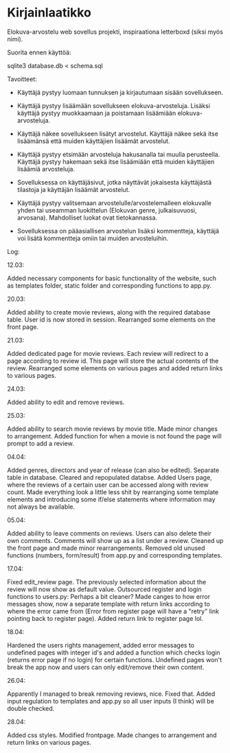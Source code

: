 # Kirjainlaatikko
Elokuva-arvostelu web sovellus projekti, inspiraationa letterboxd (siksi myös nimi). 

Suorita ennen käyttöä:

sqlite3 database.db < schema.sql

Tavoitteet:
* Käyttäjä pystyy luomaan tunnuksen ja kirjautumaan sisään sovellukseen.

* Käyttäjä pystyy lisäämään sovellukseen elokuva-arvosteluja. Lisäksi käyttäjä pystyy muokkaamaan ja poistamaan lisäämiään elokuva-arvosteluja.

* Käyttäjä näkee sovellukseen lisätyt arvostelut. Käyttäjä näkee sekä itse lisäämänsä että muiden käyttäjien lisäämät arvostelut.

* Käyttäjä pystyy etsimään arvosteluja hakusanalla tai muulla perusteella. Käyttäjä pystyy hakemaan sekä itse lisäämiään että muiden käyttäjien lisäämiä            arvosteluja.

* Sovelluksessa on käyttäjäsivut, jotka näyttävät jokaisesta käyttäjästä tilastoja ja käyttäjän lisäämät arvostelut.

* Käyttäjä pystyy valitsemaan arvostelulle/arvostelemalleen elokuvalle yhden tai useamman luokittelun (Elokuvan genre, julkaisuvuosi, arvosana). Mahdolliset luokat ovat tietokannassa.

* Sovelluksessa on pääasiallisen arvostelun lisäksi kommentteja, käyttäjä voi lisätä kommentteja omiin tai muiden arvosteluihin. 

Log:

12.03:

Added necessary components for basic functionality of the website, such as templates folder, static folder and corresponding functions to app.py. 


20.03:

Added ability to create movie reviews, along with the required database table. User id is now stored in session. Rearranged some elements on the front page. 

21.03:

Added dedicated page for movie reviews. Each review will redirect to a page according to review id. This page will store the actual contents of the review. Rearranged some elements on various pages and added return links to various pages. 

24.03:

Added ability to edit and remove reviews. 

25.03:

Added ability to search movie reviews by movie title. Made minor changes to arrangement. Added function for when a movie is not found the page will prompt to add a review. 

04.04:

Added genres, directors and year of release (can also be edited). Separate table in database. Cleared and repopulated databse. Added Users page, where the reviews of a certain user can be accessed along with review count. Made everything look a little less shit by rearranging some template elements and introducing some if/else statements where information may not always be available. 

05.04:

Added ability to leave comments on reviews. Users can also delete their own comments. Comments will show up as a list under a review. Cleaned up the front page and made minor rearrangements. Removed old unused functions (numbers, form/result) from app.py and corresponding templates. 

17.04:

Fixed edit_review page. The previously selected information about the review will now show as default value. Outsourced register and login functions to users.py: Perhaps a bit cleaner? Made canges to how error messages show, now a separate template with return links according to where the error came from (Error from register page will have a "retry" link pointing back to register page). Added return link to register page lol. 

18.04:

Hardened the users rights management, added error messages to undefined pages with integer id's and added a function which checks login (returns error page if no login) for certain functions. Undefined pages won't break the app now and users can only edit/remove their own content. 

26.04:

Apparently I managed to break removing reviews, nice. Fixed that. Added input regulation to templates and app.py so all user inputs (I think) will be double checked. 

28.04:

Added css styles. Modified frontpage. Made changes to arrangement and return links on various pages. 